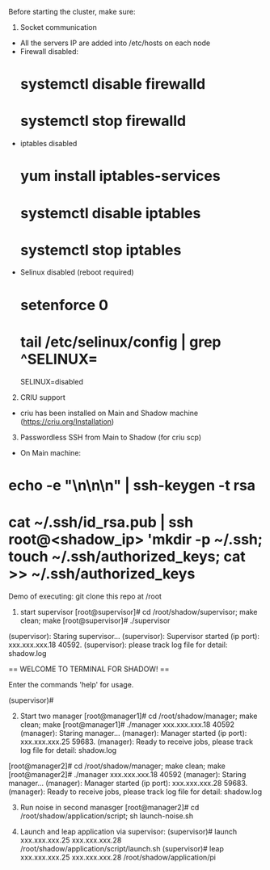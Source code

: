 Before starting the cluster, make sure:
1. Socket communication
* All the servers IP are added into /etc/hosts on each node
* Firewall disabled: 
  # systemctl disable firewalld
  # systemctl stop firewalld
* iptables disabled
  # yum install iptables-services
  # systemctl disable iptables 
  # systemctl stop iptables
* Selinux disabled (reboot required)
  # setenforce 0
  # tail /etc/selinux/config | grep ^SELINUX=
  SELINUX=disabled

2. CRIU support
* criu has been installed on Main and Shadow machine (https://criu.org/Installation)

3. Passwordless SSH from Main to Shadow (for criu scp)
*  On Main machine:
  # echo -e "\n\n\n" | ssh-keygen -t rsa
  # cat ~/.ssh/id_rsa.pub | ssh root@<shadow_ip> 'mkdir -p ~/.ssh; touch ~/.ssh/authorized_keys; cat >> ~/.ssh/authorized_keys

Demo of executing:
git clone this repo at /root

1. start supervisor
[root@supervisor]# cd /root/shadow/supervisor; make clean; make
[root@supervisor]# ./supervisor

(supervisor): Staring supervisor...
(supervisor): Supervisor started (ip port): xxx.xxx.xxx.18 40592.
(supervisor): please track log file for detail: shadow.log

== WELCOME TO TERMINAL FOR SHADOW! ==

Enter the commands 'help' for usage.

(supervisor)# 

2. Start two manager
[root@manager1]# cd /root/shadow/manager; make clean; make
[root@manager1]# ./manager xxx.xxx.xxx.18 40592
(manager): Staring manager...
(manager): Manager started (ip port): xxx.xxx.xxx.25 59683.
(manager): Ready to receive jobs, please track log file for detail: shadow.log


[root@manager2]# cd /root/shadow/manager; make clean; make
[root@manager2]# ./manager xxx.xxx.xxx.18 40592
(manager): Staring manager...
(manager): Manager started (ip port): xxx.xxx.xxx.28 59683.
(manager): Ready to receive jobs, please track log file for detail: shadow.log

3. Run noise in second manasger
[root@manager2]# cd /root/shadow/application/script; sh launch-noise.sh

4. Launch and leap application via supervisor:
(supervisor)# launch xxx.xxx.xxx.25 xxx.xxx.xxx.28 /root/shadow/application/script/launch.sh
(supervisor)# leap xxx.xxx.xxx.25 xxx.xxx.xxx.28 /root/shadow/application/pi

